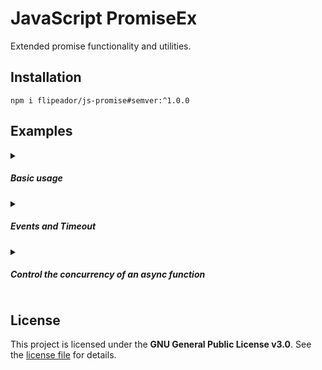 # JavaScript PromiseEx

Extended promise functionality and utilities.

## Installation

```
npm i flipeador/js-promise#semver:^1.0.0
```

## Examples

<details>
<summary><h5>Basic usage</h5></summary>

```js
import { PromiseEx } from '@flipeador/js-promise';

const promise = new PromiseEx(
    // callback
    (_resolve, _reject) => { ; },
    // options
    {
        onResolve(value, hello, world) {
            this.result = `${hello} ${world}${value}`; // (1)
        },
        args: ['Hello', 'World']
    }
);

promise.resolve('!'); // (2)

console.log('Resolve:', await promise); // (2)
console.log('Result:', promise.result); // (1)
```

```js
Resolve: !
Result: Hello World!
```

</details>

<details>
<summary><h5>Events and Timeout</h5></summary>

`PromiseEx` allows to set callbacks for when the promise is **settled** or **expires**.

```js
import { PromiseEx } from '@flipeador/js-promise';

function onEvent(value)
{
    switch (this.state)
    {
        case 'fulfilled':
            console.log('The promise has been resolved with:', value);
            break;
        case 'rejected':
            console.log('The promise has been rejected with:', value.message);
            break;
        default: // timeout
            // By default, when a promise expires, it is rejected with PromiseTimeout error.
            // This behavior can be changed by calling this#resolve or this#reject before returning.
            console.log(`The promise has expired after ${this.timeout} ms`);
            //this.resolve('I don\'t want an error!'); // (1)
            break;
    }
}

// The 'callback' parameter can be omitted.
const promise = new PromiseEx({ onEvent, timeout: 1000 });

try {
    await promise; // throws after 1000 ms
} catch (error) {
    console.log(error); // PromiseTimeout [Error]
}

console.log('Promise state:', promise.state);
```

```
The promise has expired after 1000 ms
The promise has been rejected with: Promise timed out after 1000 ms
PromiseTimeout [Error]: Promise timed out after 1000 ms
    ...
Promise state: rejected
```

If the line marked with `(1)` is uncommented, the following output will be displayed:

```
The promise has expired after 1000 ms
The promise has been resolved with: I don't want an error!
Promise state: fulfilled
```

</details>

<details>
<summary><h5>Control the concurrency of an async function</h5></summary>

```js
import { PromiseEx, PromiseSync } from '@flipeador/js-promise';

const psync = new PromiseSync();

async function asyncFn(index) {
    console.log(await new Promise(async (resolve) => {
        await PromiseEx.wait(index & 1 ? 100 : 50);
        resolve(`asyncFn: Index #${index}`);
    }));
}

async function asyncSyncFn(index) {
    console.log(await psync.run(async (resolve) => {
        await PromiseEx.wait(index & 1 ? 100 : 50);
        resolve(`asyncSyncFn: Index #${index}`);
    }));
}

for (let i = 1; i <= 5; ++i)
    asyncFn(i);

await PromiseEx.wait(1000);
console.log('-'.repeat(50));

for (let i = 1; i <= 5; ++i)
    asyncSyncFn(i);

await PromiseEx.wait(1000);
console.log('-'.repeat(50));

const asyncSyncFn2 = PromiseSync.wrap(asyncFn);
for (let i = 1; i <= 5; ++i)
    asyncSyncFn2(`${i} (PromiseSync.wrap)`);
```

```
asyncFn: Index #2
asyncFn: Index #4
asyncFn: Index #1
asyncFn: Index #3
asyncFn: Index #5
--------------------------------------------------
asyncSyncFn: Index #1
asyncSyncFn: Index #2
asyncSyncFn: Index #3
asyncSyncFn: Index #4
asyncSyncFn: Index #5
--------------------------------------------------
asyncFn: Index #1 (PromiseSync.wrap)
asyncFn: Index #2 (PromiseSync.wrap)
asyncFn: Index #3 (PromiseSync.wrap)
asyncFn: Index #4 (PromiseSync.wrap)
asyncFn: Index #5 (PromiseSync.wrap)
```

</details>

## License

This project is licensed under the **GNU General Public License v3.0**. See the [license file](LICENSE) for details.

